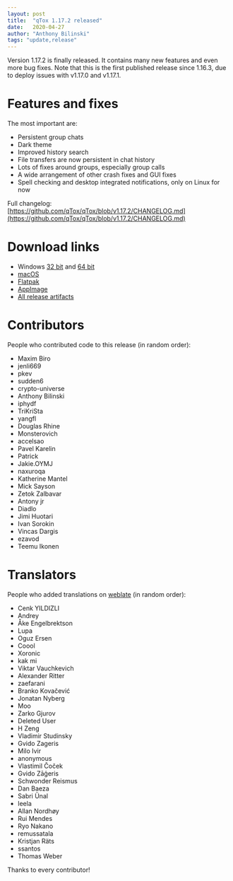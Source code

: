 ```yaml
---
layout: post
title:  "qTox 1.17.2 released"
date:   2020-04-27
author: "Anthony Bilinski"
tags: "update,release"
---
```


Version 1.17.2 is finally released. It contains many new features and even more bug fixes. Note that this is the first published release since 1.16.3, due to deploy issues with v1.17.0 and v1.17.1.

# Features and fixes
The most important are:
- Persistent group chats
- Dark theme
- Improved history search
- File transfers are now persistent in chat history
- Lots of fixes around groups, especially group calls
- A wide arrangement of other crash fixes and GUI fixes
- Spell checking and desktop integrated notifications, only on Linux for now

Full changelog: [https://github.com/qTox/qTox/blob/v1.17.2/CHANGELOG.md](https://github.com/qTox/qTox/blob/v1.17.2/CHANGELOG.md)

# Download links

- Windows [32 bit](https://github.com/qTox/qTox/releases/download/v1.17.2/setup-qtox-i686-release.exe) and [64 bit](https://github.com/qTox/qTox/releases/download/v1.17.2/setup-qtox-x86_64-release.exe)
- [macOS](https://github.com/qTox/qTox/releases/download/v1.17.2/qTox.dmg)
- [Flatpak](https://flathub.org/apps/details/io.github.qtox.qTox)
- [AppImage](https://github.com/qTox/qTox/releases/download/v1.17.2/qTox-v1.17.2.x86_64.AppImage)
- [All release artifacts](https://github.com/qTox/qTox/releases/tag/v1.17.2)

# Contributors
People who contributed code to this release (in random order):
- Maxim Biro
- jenli669
- pkev
- sudden6
- crypto-universe
- Anthony Bilinski
- iphydf
- TriKriSta
- yangfl
- Douglas Rhine
- Monsterovich
- accelsao
- Pavel Karelin
- Patrick
- Jakie.OYMJ
- naxuroqa
- Katherine Mantel
- Mick Sayson
- Zetok Zalbavar
- Antony jr
- Diadlo
- Jimi Huotari
- Ivan Sorokin
- Vincas Dargis
- ezavod
- Teemu Ikonen

# Translators
People who added translations on [weblate](https://hosted.weblate.org/projects/tox/qtox/) (in random order):
- Cenk YILDIZLI
- Andrey
- Åke Engelbrektson
- Lupa
- Oguz Ersen
- Coool
- Xoronic
- kak mi
- Viktar Vauchkevich
- Alexander Ritter
- zaefarani
- Branko Kovačević
- Jonatan Nyberg
- Moo
- Zarko Gjurov
- Deleted User
- H Zeng
- Vladimir Studinsky
- Gvido Zageris
- Milo Ivir
- anonymous
- Vlastimil Čoček
- Gvido Zāģeris
- Schwonder Reismus
- Dan Baeza
- Sabri Ünal
- leela
- Allan Nordhøy
- Rui Mendes
- Ryo Nakano
- remussatala
- Kristjan Räts
- ssantos
- Thomas Weber

Thanks to every contributor!
